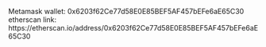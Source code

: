  M e t a m a s k   w a l l e t :   0 x 6 2 0 3 f 6 2 C e 7 7 d 5 8 E 0 E 8 5 B E F 5 A F 4 5 7 b E F e 6 a E 6 5 C 3 0  
 e t h e r s c a n   l i n k :   h t t p s : / / e t h e r s c a n . i o / a d d r e s s / 0 x 6 2 0 3 f 6 2 C e 7 7 d 5 8 E 0 E 8 5 B E F 5 A F 4 5 7 b E F e 6 a E 6 5 C 3 0
